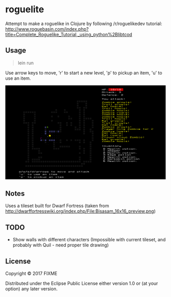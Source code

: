 # roguelite

Attempt to make a roguelike in Clojure by following /r/roguelikedev tutorial: http://www.roguebasin.com/index.php?title=Complete_Roguelike_Tutorial,_using_python%2Blibtcod

## Usage

> lein run

Use arrow keys to move, 'r' to start a new level, 'p' to pickup an item, 'u' to use an item.

![Current look](https://github.com/glorphindale/roguelite/blob/master/docs/screenshots/state_26_08_17.png?raw=true)

## Notes

Uses a tileset built for Dwarf Fortress (taken from http://dwarffortresswiki.org/index.php/File:Bisasam_16x16_preview.png)

## TODO

* Show walls with different characters (Impossible with current tileset, and probably with Quil - need proper tile drawing)


## License

Copyright © 2017 FIXME

Distributed under the Eclipse Public License either version 1.0 or (at
your option) any later version.
